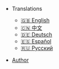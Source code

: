 <!-- _navbar.md -->

- Translations
  - [:uk: English](/)
  - [:cn: 中文](/zh-cn/)
  - [:de: Deutsch](/de-de/)
  - [:es: Español](/es/)
  - [:ru: Русский](/ru-ru/)

- [Author](https://www.toshiki.top/)